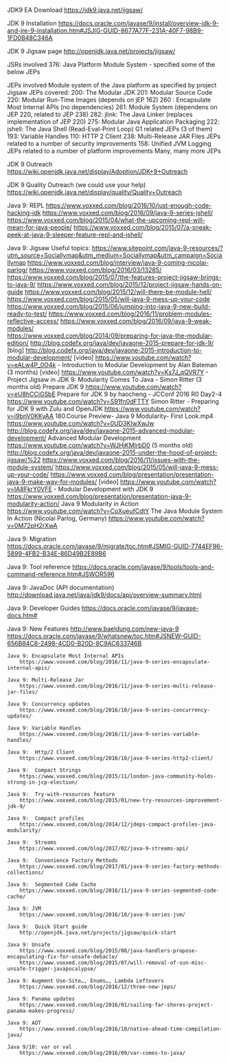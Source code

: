

JDK9 EA Download 
	https://jdk9.java.net/jigsaw/	

JDK 9 Installation
	https://docs.oracle.com/javase/9/install/overview-jdk-9-and-jre-9-installation.htm#JSJIG-GUID-8677A77F-231A-40F7-98B9-1FD0B48C346A

JDK 9 Jigsaw page
	http://openjdk.java.net/projects/jigsaw/

JSRs involved
	376: Java Platform Module System  - specified some of the below JEPs

JEPs involved
Module system of the Java platform as specified by project Jigsaw JEPs covered:
	200: The Modular JDK
		201: Modular Source Code
			220: Modular Run-Time Images (depends on jEP 162)
		260	: Encapsulate Most Internal APIs (no dependencies)
		261: Module System (dependens on JEP 220, related to JEP 238)
		282: jlink: The Java Linker (replaces implementation of JEP 220)
		275: Modular Java Application Packaging
	222: jshell: The Java Shell (Read-Eval-Print Loop)
	G1 related JEPs (3 of them)
	193: Variable Handles
	110: HTTP 2 Client
	238: Multi-Release JAR Files
	JEPs related to a number of security improvements
	158: Unified JVM Logging
	JEPs related to a number of platform improvements
	Many, many more JEPs

JDK 9 Outreach
	https://wiki.openjdk.java.net/display/Adoption/JDK+9+Outreach

JDK 9 Quality Outreach (we could use your help)
	https://wiki.openjdk.java.net/display/quality/Quality+Outreach

Java 9:  REPL
	https://www.voxxed.com/blog/2016/10/just-enough-code-hacking-jdk
	https://www.voxxed.com/blog/2016/09/java-9-series-jshell/
	https://www.voxxed.com/blog/2015/04/what-the-upcoming-repl-will-mean-for-java-people/
	https://www.voxxed.com/blog/2015/07/a-sneak-peek-at-java-9-sleeper-feature-repl-and-jshell/

Java 9:  Jigsaw
	Useful topics: https://www.sitepoint.com/java-9-resources/?utm_source=Sociallymap&utm_medium=Sociallymap&utm_campaign=Sociallymap
	https://www.voxxed.com/blog/interview/java-9-coming-nicolai-parlog/
	https://www.voxxed.com/blog/2016/03/13285/
	https://www.voxxed.com/blog/2015/07/the-features-project-jigsaw-brings-to-java-9/
	https://www.voxxed.com/blog/2015/12/project-jigsaw-hands-on-guide
	https://www.voxxed.com/blog/2015/12/will-there-be-module-hell/
	https://www.voxxed.com/blog/2015/05/will-java-9-mess-up-your-code
	https://www.voxxed.com/blog/2015/06/jumping-into-java-9-new-build-ready-to-test/
	https://www.voxxed.com/blog/2016/11/problem-modules-reflective-access/
	https://www.voxxed.com/blog/2016/09/java-9-weak-modules/	
	https://www.voxxed.com/blog/2014/09/preparing-for-java-the-modular-edition/
	http://blog.codefx.org/java/dev/javaone-2015-prepare-for-jdk-9/
		[blog] http://blog.codefx.org/java/dev/javaone-2015-introduction-to-modular-development/
		[video] https://www.youtube.com/watch?v=eALw4P_0O4k - Introduction to Modular Development by Alan Bateman (3 months)
		[video] https://www.youtube.com/watch?v=Ks7J_qQVR7Y - Project Jigsaw in JDK 9: Modularity Comes To Java - Simon Ritter (3 months old)
		Prepare JDK 9
			https://www.youtube.com/watch?v=eU8hCCjGSbE
		Prepare for JDK 9 by haocheng - JCConf 2016 R0 Day2-4
			https://www.youtube.com/watch?v=S91fn0dFTTY
		Simon Ritter - Preparing for JDK 9 with Zulu and OpenJDK
			https://www.youtube.com/watch?v=i9bnV0KKyAA 
		180.Course Preview- Java 9 Modularity- First Look.mp4
			https://www.youtube.com/watch?v=0UD3KIwXwJw
	http://blog.codefx.org/java/dev/javaone-2015-advanced-modular-development/
	Advanced Modular Development
		https://www.youtube.com/watch?v=WJHjKMIrbD0 (5 months old)
	http://blog.codefx.org/java/dev/javaone-2015-under-the-hood-of-project-jigsaw/%22
	https://www.voxxed.com/blog/2016/11/issues-with-the-module-system/
	https://www.voxxed.com/blog/2015/05/will-java-9-mess-up-your-code/
	https://www.voxxed.com/blog/presentation/presentation-java-9-make-way-for-modules/
	[video] https://www.youtube.com/watch?v=IA8FkrY0VFE - Modular Development with JDK 9
	https://www.voxxed.com/blog/presentation/presentation-java-9-modularity-action/
		Java 9 Modularity in Action
			https://www.youtube.com/watch?v=CoXueufCdtY
		The Java Module System In Action (Nicolai Parlog, Germany)
			https://www.youtube.com/watch?v=0M72pH2rXwA

Java 9: Migration
	https://docs.oracle.com/javase/9/migrate/toc.htm#JSMIG-GUID-7744EF96-5899-4FB2-B34E-86D49B2E89B6

Java 9: Tool reference
	https://docs.oracle.com/javase/9/tools/tools-and-command-reference.htm#JSWOR596

Java 9: JavaDoc (API documentation)
	http://download.java.net/java/jdk9/docs/api/overview-summary.html

Java 9: Developer Guides
	https://docs.oracle.com/javase/9/javase-docs.htm#

Java 9: New Features
	http://www.baeldung.com/new-java-9
	https://docs.oracle.com/javase/9/whatsnew/toc.htm#JSNEW-GUID-656B84C8-2498-4CD0-B20D-8C9AC633746B

	Java 9: Encapsulate Most Internal APIs
		https://www.voxxed.com/blog/2016/11/java-9-series-encapsulate-internal-apis/

	Java 9: Multi-Release Jar
		https://www.voxxed.com/blog/2016/11/java-9-series-multi-release-jar-files/

	Java 9: Concurrency updates
		https://www.voxxed.com/blog/2016/10/java-9-series-concurrency-updates/

	Java 9: Variable Handles
		https://www.voxxed.com/blog/2016/11/java-9-series-variable-handles/

	Java 9:  Http/2 Client
		https://www.voxxed.com/blog/2016/10/java-9-series-http2-client/

	Java 9:  Compact Strings
		https://www.voxxed.com/blog/2015/11/london-java-community-holds-strong-in-jcp-election/

	Java 9:  Try-with-resources feature
		https://www.voxxed.com/blog/2015/01/new-try-resources-improvement-jdk-9/

	Java 9:  Compact profiles
		https://www.voxxed.com/blog/2014/12/jdeps-compact-profiles-java-modularity/

	Java 9:  Streams
		https://www.voxxed.com/blog/2017/02/java-9-streams-api/

	Java 9:  Convenience Factory Methods
		https://www.voxxed.com/blog/2017/01/java-9-series-factory-methods-collections/

	Java 9:  Segmented Code Cache
		https://www.voxxed.com/blog/2016/11/java-9-series-segmented-code-cache/

	Java 9: JVM
		https://www.voxxed.com/blog/2016/10/java-9-series-jvm/

	Java 9:  Quick Start guide
		http://openjdk.java.net/projects/jigsaw/quick-start

	Java 9: Unsafe
		https://www.voxxed.com/blog/2015/08/java-handlers-propose-encapulating-fix-for-unsafe-debacle/
		https://www.voxxed.com/blog/2015/07/will-removal-of-sun-misc-unsafe-trigger-javapocalypse/

	Java 9: Augment Use-Site…, Enums…, Lambda Leftovers
		https://www.voxxed.com/blog/2016/12/three-new-jeps/

	Java 9: Panama updates
		https://www.voxxed.com/blog/2016/01/sailing-far-shores-project-panama-makes-progress/

	Java 9: AOT
		https://www.voxxed.com/blog/2016/10/native-ahead-time-compilation-java/

	Java 9/10: var or val
		https://www.voxxed.com/blog/2016/09/var-comes-to-java/

